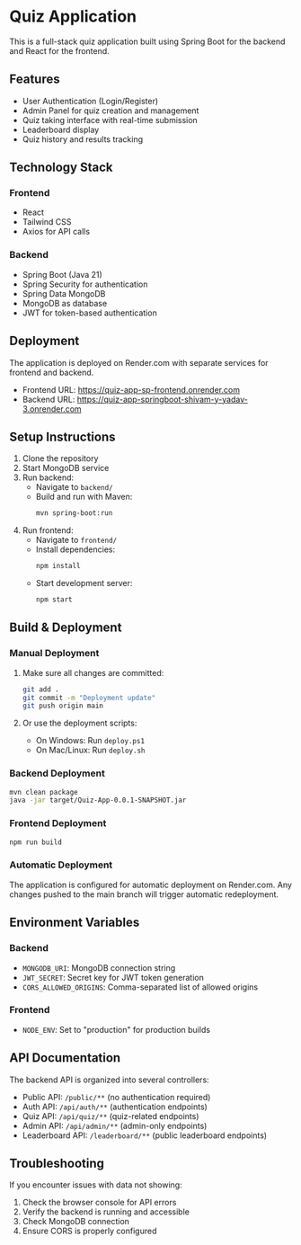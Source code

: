 # Quiz Application

This is a full-stack quiz application built using Spring Boot for the backend and React for the frontend.

## Features

- User Authentication (Login/Register)
- Admin Panel for quiz creation and management
- Quiz taking interface with real-time submission
- Leaderboard display
- Quiz history and results tracking

## Technology Stack

### Frontend
- React
- Tailwind CSS
- Axios for API calls

### Backend
- Spring Boot (Java 21)
- Spring Security for authentication
- Spring Data MongoDB
- MongoDB as database
- JWT for token-based authentication

## Deployment

The application is deployed on Render.com with separate services for frontend and backend.

- Frontend URL: https://quiz-app-sp-frontend.onrender.com
- Backend URL: https://quiz-app-springboot-shivam-y-yadav-3.onrender.com

## Setup Instructions

1. Clone the repository
2. Start MongoDB service
3. Run backend:
   - Navigate to `backend/`
   - Build and run with Maven:
     ```bash
     mvn spring-boot:run
     ```
4. Run frontend:
   - Navigate to `frontend/`
   - Install dependencies:
     ```bash
     npm install
     ```
   - Start development server:
     ```bash
     npm start
     ```

## Build & Deployment

### Manual Deployment

1. Make sure all changes are committed:
   ```bash
   git add .
   git commit -m "Deployment update"
   git push origin main
   ```

2. Or use the deployment scripts:
   - On Windows: Run `deploy.ps1`
   - On Mac/Linux: Run `deploy.sh`

### Backend Deployment
```bash
mvn clean package
java -jar target/Quiz-App-0.0.1-SNAPSHOT.jar
```

### Frontend Deployment
```bash
npm run build
```

### Automatic Deployment
The application is configured for automatic deployment on Render.com. Any changes pushed to the main branch will trigger automatic redeployment.

## Environment Variables

### Backend
- `MONGODB_URI`: MongoDB connection string
- `JWT_SECRET`: Secret key for JWT token generation
- `CORS_ALLOWED_ORIGINS`: Comma-separated list of allowed origins

### Frontend
- `NODE_ENV`: Set to "production" for production builds

## API Documentation

The backend API is organized into several controllers:
- Public API: `/public/**` (no authentication required)
- Auth API: `/api/auth/**` (authentication endpoints)
- Quiz API: `/api/quiz/**` (quiz-related endpoints)
- Admin API: `/api/admin/**` (admin-only endpoints)
- Leaderboard API: `/leaderboard/**` (public leaderboard endpoints)

## Troubleshooting

If you encounter issues with data not showing:
1. Check the browser console for API errors
2. Verify the backend is running and accessible
3. Check MongoDB connection
4. Ensure CORS is properly configured